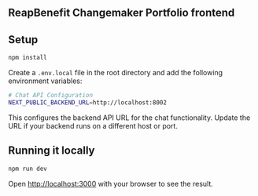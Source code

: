 ## ReapBenefit Changemaker Portfolio frontend

## Setup

```bash
npm install
```

Create a `.env.local` file in the root directory and add the following environment variables:

```bash
# Chat API Configuration
NEXT_PUBLIC_BACKEND_URL=http://localhost:8002
```

This configures the backend API URL for the chat functionality. Update the URL if your backend runs on a different host or port.

## Running it locally

```bash
npm run dev
```

Open [http://localhost:3000](http://localhost:3000) with your browser to see the result.
